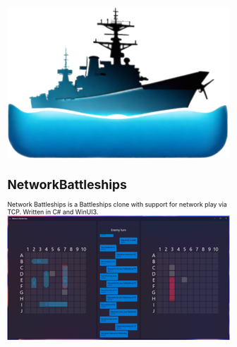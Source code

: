 ![Icon](https://github.com/NydusBorn/NetworkBattleships/blob/master/NetworkBattleships/Assets/AppIcon.png)
# NetworkBattleships
Network Battleships is a Battleships clone with support for network play via TCP.
Written in C# and WinUI3.
![Game Image](https://github.com/NydusBorn/NetworkBattleships/blob/master/NetworkBattleships/Assets/Game%20screenshot.png)
